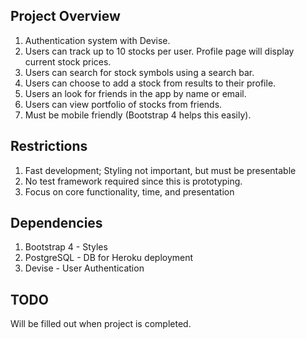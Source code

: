 ## Project Overview
1. Authentication system with Devise.
2. Users can track up to 10 stocks per user. Profile page will display current stock prices.
3. Users can search for stock symbols using a search bar.
4. Users can choose to add a stock from results to their profile.
5. Users an look for friends in the app by name or email.
6. Users can view portfolio of stocks from friends.
7. Must be mobile friendly (Bootstrap 4 helps this easily).

## Restrictions
1. Fast development; Styling not important, but must be presentable
2. No test framework required since this is prototyping.
3. Focus on core functionality, time, and presentation

## Dependencies
1. Bootstrap 4 - Styles
3. PostgreSQL - DB for Heroku deployment
4. Devise - User Authentication

## TODO
Will be filled out when project is completed.
